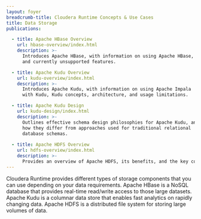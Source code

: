 ```yaml
---
layout: foyer
breadcrumb-title: Cloudera Runtime Concepts & Use Cases
title: Data Storage
publications:

  - title: Apache HBase Overview
    url: hbase-overview/index.html
    description: >-
      Introduces Apache HBase, with information on using Apache HBase, use cases,
      and currently unsupported features.

  - title: Apache Kudu Overview
    url: kudu-overview/index.html
    description: >-
      Introduces Apache Kudu, with information on using Apache Impala
      with Kudu, Kudu concepts, architecture, and usage limitations.

  - title: Apache Kudu Design
    url: kudu-design/index.html
    description: >-
      Outlines effective schema design philosophies for Apache Kudu, and
      how they differ from approaches used for traditional relational
      database schemas.
      
  - title: Apache HDFS Overview
    url: hdfs-overview/index.html
    description: >-
      Provides an overview of Apache HDFS, its benefits, and the key components.
---
```

Cloudera Runtime provides different types of storage components that you can use depending on your data requirements.
Apache HBase is a NoSQL database that provides real-time read/write access to those large datasets. 
Apache Kudu is a columnar data store that enables fast analytics on rapidly changing data.
Apache HDFS is a distributed file system for storing large volumes of data.
